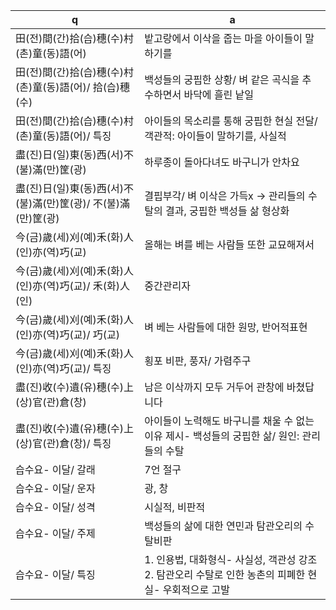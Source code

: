 q | a
---|---
田(전)間(간)拾(습)穗(수)村(촌)童(동)語(어)		| 밭고랑에서 이삭을 줍는 마을 아이들이 말하기를
田(전)間(간)拾(습)穗(수)村(촌)童(동)語(어)/ 拾(습)穗(수)		| 백성들의 궁핍한 상황/ 벼 같은 곡식을 추수하면서 바닥에 흘린 낱일
田(전)間(간)拾(습)穗(수)村(촌)童(동)語(어)/ 특징		| 아이들의 목소리를 통해 궁핍한 현실 전달/ 객관적: 아이들이 말하기를, 사실적
盡(진)日(일)東(동)西(서)不(불)滿(만)筐(광)		| 하루종이 돌아다녀도 바구니가 안차요
盡(진)日(일)東(동)西(서)不(불)滿(만)筐(광)/ 不(불)滿(만)筐(광)		| 결핍부각/ 벼 이삭은 가득x -> 관리들의 수탈의 결과, 궁핍한 백성들 삶 형상화
今(금)歲(세)刈(예)禾(화)人(인)亦(역)巧(교)		| 올해는 벼를 베는 사람들 또한 교묘해져서
今(금)歲(세)刈(예)禾(화)人(인)亦(역)巧(교)/ 禾(화)人(인)		| 중간관리자
今(금)歲(세)刈(예)禾(화)人(인)亦(역)巧(교)/ 巧(교)		| 벼 베는 사람들에 대한 원망, 반어적표현
今(금)歲(세)刈(예)禾(화)人(인)亦(역)巧(교)/ 특징		| 횡포 비판, 풍자/ 가렴주구
盡(진)收(수)遺(유)穗(수)上(상)官(관)倉(창)		| 남은 이삭까지 모두 거두어 관창에 바쳤답니다
盡(진)收(수)遺(유)穗(수)上(상)官(관)倉(창)/ 특징		| 아이들이 노력해도 바구니를 채울 수 없는 이유 제시- 백성들의 궁핍한 삶/ 원인: 관리들의 수탈
습수요- 이달/ 갈래		| 7언 절구
습수요- 이달/ 운자		| 광, 창
습수요- 이달/ 성격		| 시실적, 비판적
습수요- 이달/ 주제		| 백성들의 삶에 대한 연민과 탐관오리의 수탈비판
습수요- 이달/ 특징		| 1. 인용법, 대화형식- 사실성, 객관성 강조 2. 탐관오리 수탈로 인한 농촌의 피폐한 현실- 우회적으로 고발